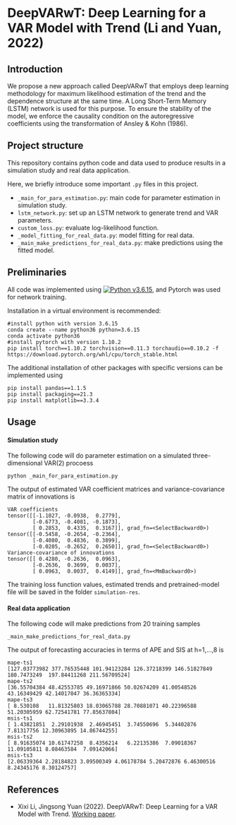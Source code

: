 # DeepVARwT: Deep Learning for a VAR Model with Trend (Li and Yuan, 2022)
## Introduction
We propose a new approach called DeepVARwT that employs deep learning methodology for maximum likelihood estimation of the trend and the dependence structure at the same time. A Long Short-Term Memory (LSTM) network is used for this purpose. To ensure the stability of the model, we enforce the causality condition on the autoregressive coefficients using the transformation of Ansley & Kohn (1986). 

## Project structure
This repository contains python code and data used to produce results in a simulation study and real data application.

Here, we briefly introduce some important `.py` files in this project.

- `_main_for_para_estimation.py`: main code for parameter estimation in simulation study.
- `lstm_network.py`: set up an LSTM network to generate trend and VAR parameters.
- `custom_loss.py`: evaluate log-likelihood function.
- `_model_fitting_for_real_data.py`: model fitting for real data.
- `_main_make_predictions_for_real_data.py`: make predictions using the fitted model.


## Preliminaries
All code was implemented using 
[![Python v3.6.15](https://img.shields.io/badge/python-v3.6.15-blue.svg)](https://www.python.org/downloads/release/python-3615/), and Pytorch was used for network training.

Installation in a virtual environment is recommended:
```
#install python with version 3.6.15
conda create --name python36 python=3.6.15
conda activate python36
#install pytorch with version 1.10.2
pip install torch==1.10.2 torchvision==0.11.3 torchaudio==0.10.2 -f https://download.pytorch.org/whl/cpu/torch_stable.html
```

The additional installation of other packages with specific versions can be implemented using
```
pip install pandas==1.1.5 
pip install packaging==21.3 
pip install matplotlib==3.3.4
```
## Usage
#### Simulation study
The following code will do parameter estimation on a simulated three-dimensional VAR(2) procoess
```
python _main_for_para_estimation.py
```
The output of estimated VAR coefficient matrices and variance-covariance matrix of innovations is 
```
VAR coefficients
tensor([[-1.1027, -0.0938,  0.2779],
        [-0.6773, -0.4081, -0.1873],
        [ 0.2853,  0.4335,  0.3167]], grad_fn=<SelectBackward0>)
tensor([[-0.5458, -0.2654, -0.2364],
        [-0.4080,  0.4836,  0.3899],
        [-0.0205, -0.2652,  0.2650]], grad_fn=<SelectBackward0>)
Variance-covariance of innovations
tensor([[ 0.4280, -0.2636,  0.0963],
        [-0.2636,  0.3699,  0.0037],
        [ 0.0963,  0.0037,  0.4149]], grad_fn=<MmBackward0>)
```
The training loss function values, estimated trends and pretrained-model file will be saved in the folder `simulation-res`.
#### Real data application
The following code will make predictions from 20 training samples 
```
_main_make_predictions_for_real_data.py
```
The output of forecasting accuracies in terms of APE and SIS at h=1,...,8 is 
```
mape-ts1
[127.03773982 377.76535448 101.94123284 126.37218399 146.51827849 180.7473249  197.84411268 211.56709524]
mape-ts2
[36.55704384 48.42553785 49.16971866 50.02674209 41.00548526 43.16349429 42.14017047 36.36365334]
mape-ts3
[ 8.530108   11.81325803 18.03065788 28.70881071 40.22396588 51.20305959 62.72541781 77.85637804]
msis-ts1
[ 1.43821851  2.29101938  2.46945451  3.74550696  5.34402876  7.81317756 12.30963895 14.86744255]
msis-ts2
[ 8.91635074 10.61747258  8.4356214   6.22135386  7.09018367 11.09105811 8.08463584  7.09142066]
msis-ts3
[2.06339364 2.28184823 3.09500349 4.06178784 5.20472876 6.46300516 8.24345176 8.30124757]
```

References
----------

- Xixi Li, Jingsong Yuan (2022).  DeepVARwT: Deep Learning for a VAR Model with Trend.  [Working paper]().


